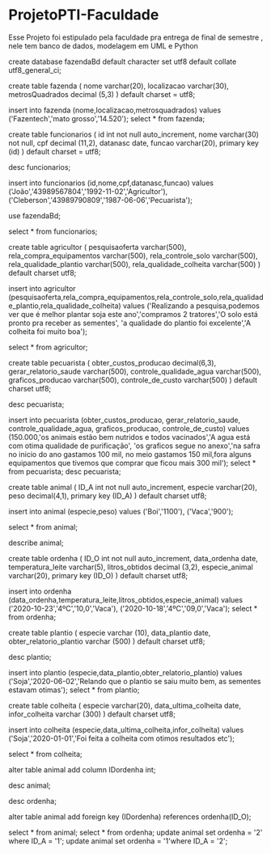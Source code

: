 # ProjetoPTI-Faculdade
Esse Projeto foi estipulado pela faculdade pra entrega de final de semestre , nele tem banco de dados, modelagem em UML e Python


create database fazendaBd
default character set utf8
default collate utf8_general_ci;


create table fazenda (
nome varchar(20),
localizacao varchar(30),
metrosQuadrados decimal (5,3)
) default charset = utf8;

insert into fazenda
(nome,localizacao,metrosquadrados)
values
('Fazentech','mato grosso','14.520');
select * from fazenda;

create table funcionarios (
id int not null auto_increment,
nome varchar(30) not null,
cpf decimal (11,2),
datanasc date,
funcao varchar(20),
primary key (id)
) default charset = utf8;

desc funcionarios;

insert into funcionarios
(id,nome,cpf,datanasc,funcao)
values
('João','43989567804','1992-11-02','Agricultor'),
('Cleberson','43989790809','1987-06-06','Pecuarista');

use fazendaBd;

select * from funcionarios;

create table agricultor (
pesquisaoferta varchar(500),
rela_compra_equipamentos varchar(500),
rela_controle_solo varchar(500),
rela_qualidade_plantio varchar(500),
rela_qualidade_colheita varchar(500)
) default charset utf8;

insert into agricultor
(pesquisaoferta,rela_compra_equipamentos,rela_controle_solo,rela_qualidade_plantio,rela_qualidade_colheita)
values
('Realizando a pesquisa,podemos ver que é melhor plantar soja este ano','compramos 2 tratores','O solo está pronto pra receber as sementes',
'a qualidade do plantio foi excelente','A colheita foi muito boa');

select * from agricultor;

create table pecuarista (
obter_custos_producao decimal(6,3),
gerar_relatorio_saude varchar(500),
controle_qualidade_agua varchar(500),
graficos_producao varchar(500),
controle_de_custo varchar(500)
) default charset utf8;

desc pecuarista;

insert into pecuarista
(obter_custos_producao, gerar_relatorio_saude, controle_qualidade_agua, graficos_producao, controle_de_custo)
values
(150.000,'os animais estão bem nutridos e todos vacinados','A agua está com otima qualidade de purificação',
'os graficos segue no anexo','na safra no inicio do ano gastamos 100 mil, no meio gastamos 150 mil,fora alguns equipamentos que tivemos que comprar que ficou mais 300 mil');
select * from pecuarista;
desc pecuarista;

create table animal (
ID_A int not null auto_increment,
especie varchar(20),
peso decimal(4,1),
primary key (ID_A)
) default charset utf8;

insert into animal
(especie,peso)
values
('Boi','1100'),
('Vaca','900');


select * from animal;

describe animal;

create table ordenha (
ID_O int not null auto_increment,
data_ordenha date,
temperatura_leite varchar(5),
litros_obtidos decimal (3,2),
especie_animal varchar(20),
primary key (ID_O)
) default charset utf8;



insert into ordenha 
(data_ordenha,temperatura_leite,litros_obtidos,especie_animal)
values
('2020-10-23','4ºC','10,0','Vaca'),
('2020-10-18','4ºC','09,0','Vaca');
select * from ordenha;





create table plantio (
especie varchar (10),
data_plantio date,
obter_relatorio_plantio varchar (500)
) default charset utf8;

desc plantio;

insert into plantio 
(especie,data_plantio,obter_relatorio_plantio)
values
('Soja','2020-06-02','Relando que o plantio se saiu muito bem, as sementes estavam otimas');
select * from plantio;

create table colheita (
especie varchar(20),
data_ultima_colheita date,
infor_colheita varchar (300)
) default charset utf8;

insert into colheita
(especie,data_ultima_colheita,infor_colheita)
values
('Soja','2020-01-01','Foi feita a colheita com otimos resultados etc');

select * from colheita;


alter table animal
add column IDordenha int;

desc animal;

desc ordenha;


alter table animal
add foreign key (IDordenha)
references ordenha(ID_O);

select * from animal;
select * from ordenha;
update animal set ordenha = '2' where ID_A = '1';
update animal set ordenha = '1'where ID_A = '2';
